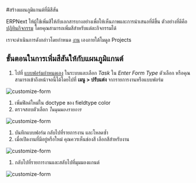 <!--add breadcrumbs-->

#สร้างแผนภูมิแกนต์ที่มีสีสัน

ERPNext ให้ผู้ใช้เพิ่มสีให้กับเอกสารบางอย่างเพื่อให้เห็นภาพและการนำเสนอที่ดีขึ้น ตัวอย่างที่ดีคือ [ปฏิทินกิจกรรม](/docs/user/manual/th/using-erpnext/calendar) โดยคุณสามารถเพิ่มสีสำหรับแต่ละกิจกรรมได้

เราจะดำเนินการดังกล่าวโดยกำหนด [งาน](/docs/user/manual/th/projects/tasks) เองภายใต้โมดูล Projects

## ขั้นตอนในการเพิ่มสีสันให้กับแผนภูมิแกนต์

1. ไปที่ [แบบฟอร์มกำหนดเอง](/docs/user/manual/th/customize-erpnext/customize-form) ในระบบและเลือก *Task* ใน _Enter Form Type_ ตัวเลือก หรือคุณสามารถเข้าถึงหน้าจอนี้ได้โดยไปที่ **เมนู > ปรับแต่ง** จากรายการงานหรือแบบฟอร์ม

 <img class="screenshot" alt="customize-form" src="/docs/assets/img/articles/project-gantt-customize-form-1.gif">

1. เพิ่มฟิลด์ใหม่ใน doctype ของ fieldtype color
1. ตรวจสอบตัวเลือก *ในมุมมองรายการ*

 <img class="screenshot" alt="customize-form" src="/docs/assets/img/articles/project-gantt-in-list.png">

1. บันทึกแบบฟอร์ม กลับไปที่รายการงาน และโหลดซ้ำ
1. เมื่อเปิดงานที่มีอยู่หรือใหม่ คุณควรเห็นช่องสี เลือกสีสำหรับงาน

 <img class="screenshot" alt="customize-form" src="/docs/assets/img/articles/project-gantt-pick-color.png">

1. กลับไปที่รายการงานและสลับไปที่มุมมองแกนต์

  <img class="screenshot" alt="customize-form" src="/docs/assets/img/articles/project-gantt-colors.png">
